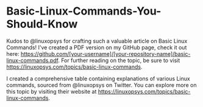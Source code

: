 # Basic-Linux-Commands-You-Should-Know
Kudos to @linuxopsys for crafting such a valuable article on Basic Linux Commands! I've created a PDF version on my GitHub page,  check it out here: https://github.com/[your-username]/[your-repository-name]/basic-linux-commands.pdf. For further reading on the topic, be sure to visit https://linuxopsys.com/topics/basic-linux-commands.

I created a comprehensive table containing explanations of various Linux commands, sourced from @linuxopsys on Twitter. 
You can explore more on this topic by visiting their website at https://linuxopsys.com/topics/basic-linux-commands.

